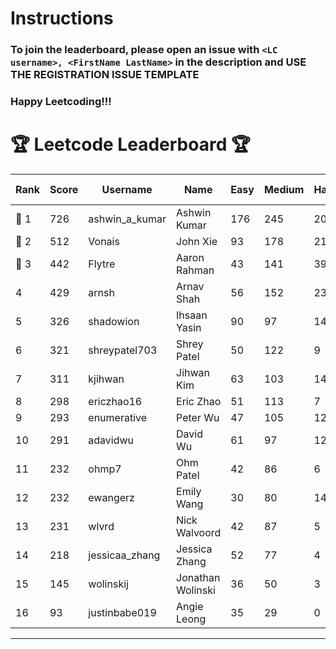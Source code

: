 # Instructions
### To join the leaderboard, please open an issue with `<LC username>, <FirstName LastName>` in the description and USE THE REGISTRATION ISSUE TEMPLATE
### Happy Leetcoding!!!


# 🏆 Leetcode Leaderboard 🏆

| Rank | Score | Username       | Name | Easy | Medium | Hard | Problems Solved |
|------|----------------|-----------------|-------------------|--------------|--------------|--------------|--------------|
| 🥇 1 | 726 | ashwin_a_kumar | Ashwin Kumar | 176 | 245 | 20 | 441 |
| 🥈 2 | 512 | Vonais | John Xie | 93 | 178 | 21 | 292 |
| 🥉 3 | 442 | Flytre | Aaron Rahman | 43 | 141 | 39 | 223 |
| 4 | 429 | arnsh | Arnav Shah | 56 | 152 | 23 | 231 |
| 5 | 326 | shadowion | Ihsaan Yasin | 90 | 97 | 14 | 201 |
| 6 | 321 | shreypatel703 | Shrey Patel | 50 | 122 | 9 | 181 |
| 7 | 311 | kjihwan | Jihwan Kim | 63 | 103 | 14 | 180 |
| 8 | 298 | ericzhao16 | Eric Zhao | 51 | 113 | 7 | 171 |
| 9 | 293 | enumerative | Peter Wu | 47 | 105 | 12 | 164 |
| 10 | 291 | adavidwu | David Wu | 61 | 97 | 12 | 170 |
| 11 | 232 | ohmp7 | Ohm Patel | 42 | 86 | 6 | 134 |
| 12 | 232 | ewangerz | Emily Wang | 30 | 80 | 14 | 124 |
| 13 | 231 | wlvrd | Nick Walvoord | 42 | 87 | 5 | 134 |
| 14 | 218 | jessicaa_zhang | Jessica Zhang | 52 | 77 | 4 | 133 |
| 15 | 145 | wolinskij | Jonathan Wolinski | 36 | 50 | 3 | 89 |
| 16 | 93 | justinbabe019 | Angie Leong | 35 | 29 | 0 | 64 |
---